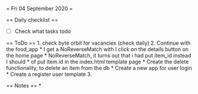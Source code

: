 = Fri 04 September 2020 =

== Daily checklist ==

* [ ] Check what tasks todo

== ToDo ==
    1. check byte orbit for vacancies (check daily)
	2. Continue with the food_app
		* I get a NoReverseMatch with I click on the details button on the home page
			* NoReverseMatch, it turns out that i had put item_id instead I should
			* of put item.id in the index.html template page
		* Create the delete functionality, to delete an item from the db
		* Create a new app for user login
			* Create a register user template
	3. 

== Notes ==
    *

